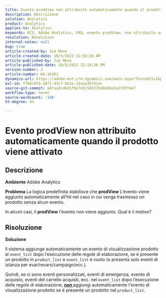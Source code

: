 ```yaml
---
title: Evento prodView non attribuito automaticamente quando il prodotto viene attivato
description: Descrizione
solution: Analytics
product: Analytics
applies-to: Analytics
keywords: KCS, Adobe Analytics, FAQ, evento prodView, non attribuito automaticamente, prodotto, attivato
resolution: Resolution
internal-notes: null
bug: true
article-created-by: Jim Menn
article-created-date: 10/5/2022 11:58:26 AM
article-published-by: Jim Menn
article-published-date: 10/5/2022 12:18:36 PM
version-number: 3
article-number: KA-16381
dynamics-url: https://adobe-ent.crm.dynamics.com/main.aspx?forceUCI=1&pagetype=entityrecord&etn=knowledgearticle&id=43d0a503-a544-ed11-bba1-000d3a3064b8
exl-id: f7b6c9fb-28f1-43cf-bb3a-32aaa3b74cec
source-git-commit: a87aadc46d1f5e7e5c5d537bd0e88a3a17dff4e7
workflow-type: tm+mt
source-wordcount: '146'
ht-degree: 4%

---
```


# Evento prodView non attribuito automaticamente quando il prodotto viene attivato

## Descrizione


<b>Ambiente</b>
Adobe Analytics

<b>Problema</b>
La logica predefinita stabilisce che <b>prodView</b> L’evento viene aggiunto automaticamente all’hit nel caso in cui venga trasmesso un prodotto senza alcun evento.

In alcuni casi, il <b>prodView</b> l&#39;evento non viene aggiunto. Qual è il motivo?


## Risoluzione


<b>Soluzione</b>

Il sistema aggiunge automaticamente un evento di visualizzazione prodotto al `event_list` dopo l’esecuzione delle regole di elaborazione, se è presente un prodotto in `product_list` e `event_list` è vuoto (o presenta solo eventi di istanza per evar/revars/campaign/ecc.).

Quindi, se ci sono eventi personalizzati, eventi di emergenza, evento di acquisto, eventi del carrello acquisti, ecc. nel `event_list` dopo l’esecuzione delle regole di elaborazione, <u><em><b>non </b></em></u>aggiungi automaticamente l&#39;evento di visualizzazione prodotto se è presente un prodotto nel `product_list`.
